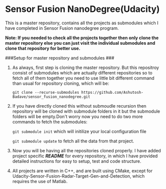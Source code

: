 # Sensor Fusion NanoDegree(Udacity) #

This is a master repository, contains all the projects as submodules which I have completed in Sensor Fusion nanodegree 
program.

**Note: If you needed to check all the projects together then only clone the master repository else you can just visit 
the individual submodules and clone that repository for better use.**

###Setup for master repository and submodules ###
1. As always, first step is cloning the master repository. But this repositroy consist of submodules which are 
actually different repositories so to fetch all of them together you need to use little bit different command 
than usual for repository cloning, which will be:

    `git clone --recurse-submodules https://github.com/Ashutosh-Badave/sensor_fusion_nanodegree.git`

2. If you have directly cloned this without submoudle recursion then repository will be cloned with submodule folders 
in it but the submodule folders will be empty.Don't worry now you need to do two more commands to fetch the submodules:
    
    `git submodule init` which will initilize your local configuration file
    
    `git submodule update` to fetch all the data from that project. 

3. Now you will be having all the repositories cloned properly. I have added project specific **_README_** for every 
repository, in which I have provided detailed instructions for easy to setup, test and code structure.

4. All projects are written in C++, and are built using CMake, except for Udacity-Sensor-Fusion-Radar-Target-Gen-and-Detection,
 which requires the use of Matlab.
 

